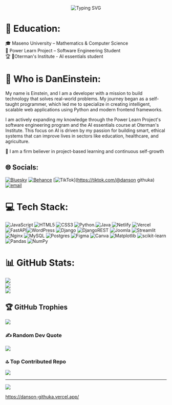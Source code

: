 <p align="center">
  <img src="https://readme-typing-svg.herokuapp.com?font=Fira+Code&size=30&duration=4000&pause=500&color=F7DF1E&width=850&lines=Feeling+bored+?;Welcome+to+my+insane+world;Aspiring+to+become+a+crazy+tech+bro+come+my+20th+birthday" alt="Typing SVG" />
  </p>

# 💫 Education:
🎓 Maseno University – Mathematics & Computer Science<br>🚀 Power Learn Project – Software Engineering Student<br>🏆 
🚀Oterman's Institute - AI essentials student<br>

# 💫 Who is DanEinstein:
My name is Einstein, and I am a developer with a mission to build technology that solves real-world problems. My journey began as a self-taught programmer, which led me to specialize in creating intelligent, scalable web applications using Python and modern frontend frameworks.

I am actively expanding my knowledge through the Power Learn Project's software engineering program and the AI essentials course at Oterman's Institute. This focus on AI is driven by my passion for building smart, ethical systems that can improve lives in sectors like education, healthcare, and agriculture.

🧩 I am a firm believer in project-based learning and continuous self-growth

## 🌐 Socials:
[![Bluesky](https://img.shields.io/badge/bluesky-0285FF?style=for-the-badge&logo=bluesky&logoColor=%23FFFFFF)](https://bsky.app/profile/Einstein) [![Behance](https://img.shields.io/badge/Behance-1769ff?logo=behance&logoColor=white)](https://behance.net/Einstein) [![TikTok](https://img.shields.io/badge/TikTok-%23000000.svg?logo=TikTok&logoColor=white)](https://tiktok.com/@danson githuka) [![email](https://img.shields.io/badge/Email-D14836?logo=gmail&logoColor=white)](mailto:githukadanson23@gmail.com) 

# 💻 Tech Stack:
![JavaScript](https://img.shields.io/badge/javascript-%23323330.svg?style=for-the-badge&logo=javascript&logoColor=%23F7DF1E) ![HTML5](https://img.shields.io/badge/html5-%23E34F26.svg?style=for-the-badge&logo=html5&logoColor=white) ![CSS3](https://img.shields.io/badge/css3-%231572B6.svg?style=for-the-badge&logo=css3&logoColor=white) ![Python](https://img.shields.io/badge/python-3670A0?style=for-the-badge&logo=python&logoColor=ffdd54).![Java](https://img.shields.io/badge/java-%23ED8B00.svg?style=for-the-badge&logo=openjdk&logoColor=white) ![Netlify](https://img.shields.io/badge/netlify-%23000000.svg?style=for-the-badge&logo=netlify&logoColor=#00C7B7) ![Vercel](https://img.shields.io/badge/vercel-%23000000.svg?style=for-the-badge&logo=vercel&logoColor=white) ![FastAPI](https://img.shields.io/badge/FastAPI-005571?style=for-the-badge&logo=fastapi)![WordPress](https://img.shields.io/badge/WordPress-%23117AC9.svg?style=for-the-badge&logo=WordPress&logoColor=white) ![Django](https://img.shields.io/badge/django-%23092E20.svg?style=for-the-badge&logo=django&logoColor=white) ![DjangoREST](https://img.shields.io/badge/DJANGO-REST-ff1709?style=for-the-badge&logo=django&logoColor=white&color=ff1709&labelColor=gray) ![Joomla](https://img.shields.io/badge/joomla-%235091CD.svg?style=for-the-badge&logo=joomla&logoColor=white) ![Streamlit](https://img.shields.io/badge/Streamlit-%23FE4B4B.svg?style=for-the-badge&logo=streamlit&logoColor=white) ![Nginx](https://img.shields.io/badge/nginx-%23009639.svg?style=for-the-badge&logo=nginx&logoColor=white) ![MySQL](https://img.shields.io/badge/mysql-4479A1.svg?style=for-the-badge&logo=mysql&logoColor=white) ![Postgres](https://img.shields.io/badge/postgres-%23316192.svg?style=for-the-badge&logo=postgresql&logoColor=white) ![Figma](https://img.shields.io/badge/figma-%23F24E1E.svg?style=for-the-badge&logo=figma&logoColor=white) ![Canva](https://img.shields.io/badge/Canva-%2300C4CC.svg?style=for-the-badge&logo=Canva&logoColor=white) ![Matplotlib](https://img.shields.io/badge/Matplotlib-%23ffffff.svg?style=for-the-badge&logo=Matplotlib&logoColor=black) ![scikit-learn](https://img.shields.io/badge/scikit--learn-%23F7931E.svg?style=for-the-badge&logo=scikit-learn&logoColor=white) ![Pandas](https://img.shields.io/badge/pandas-%23150458.svg?style=for-the-badge&logo=pandas&logoColor=white) ![NumPy](https://img.shields.io/badge/numpy-%23013243.svg?style=for-the-badge&logo=numpy&logoColor=white)
# 📊 GitHub Stats:
![](https://github-readme-stats.vercel.app/api?username=DanEinstein&theme=dark&hide_border=false&include_all_commits=true&count_private=true)<br/>
![](https://nirzak-streak-stats.vercel.app/?user=DanEinstein&theme=dark&hide_border=false)<br/>
![](https://github-readme-stats.vercel.app/api/top-langs/?username=DanEinstein&theme=dark&hide_border=false&include_all_commits=true&count_private=true&layout=compact)

## 🏆 GitHub Trophies
![](https://github-profile-trophy.vercel.app/?username=DanEinstein&theme=radical&no-frame=false&no-bg=false&margin-w=4)

### ✍️ Random Dev Quote
![](https://quotes-github-readme.vercel.app/api?type=horizontal&theme=tokyonight)

### 🔝 Top Contributed Repo
![](https://github-contributor-stats.vercel.app/api?username=DanEinstein&limit=5&theme=dark&combine_all_yearly_contributions=true)

---
[![](https://visitcount.itsvg.in/api?id=DanEinstein&icon=0&color=0)](https://visitcount.itsvg.in)

https://danson-githuka.vercel.app/

<!-- Proudly created with GPRM ( https://gprm.itsvg.in ) -->

